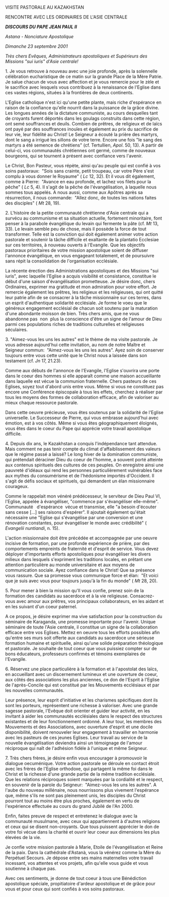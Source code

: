 VISITE PASTORALE AU KAZAKHSTAN

RENCONTRE AVEC LES ORDINAIRES DE L'ASIE CENTRALE

***DISCOURS DU PAPE JEAN PAUL II***

*Astana - Nonciature Apostolique*

*Dimanche 23 septembre 2001*

*Très chers Evêques, Administrateurs apostoliques et Supérieurs des Missions "sui iuris" d'Asie centrale!*

1. Je vous retrouve à nouveau avec une joie profonde, après la solennelle célébration eucharistique de ce matin sur la grande Place de la Mère Patrie. Je salue chacun de vous avec affection et je vous remercie pour le zèle et le sacrifice avec lesquels vous contribuez à la renaissance de l'Eglise dans ces vastes régions, situées à la frontières de deux continents.

L'Eglise catholique n'est ici qu'une petite plante, mais riche d'espérance en raison de la confiance qu'elle nourrit dans la puissance de la grâce divine. Les longues années de la dictature communiste, au cours desquelles tant de croyants furent déportés dans les goulags construits dans cette région, ont semé souffrances et deuils. Combien de prêtres, de religieux et de laïcs ont payé par des souffrances inouïes et également au prix du sacrifice de leur vie, leur fidélité au Christ! Le Seigneur a écouté la prière des martyrs, dont le sang a irrigué les sillons de votre terre. Encore une fois "le sang des martyrs a été semence de chrétiens" (cf. Tertullien, *Apol*. 50, 13). A partir de celui-ci, vos communautés chrétiennes ont germé, comme de nouveaux bourgeons, qui se tournent à présent avec confiance vers l'avenir.

Le Christ, Bon Pasteur, vous répète, ainsi qu'au peuple qui est confié à vos soins pastoraux:  "Sois sans crainte, petit troupeau, car votre Père s'est complu à vous donner le Royaume" ( *Lc* 12, 32). Et il vous dit également, comme à Pierre:  "Avance en eau profonde, et lachez vos filets pour la pêche" ( *Lc* 5, 4). Il s'agit de la pêche de l'évangélisation, à laquelle nous sommes tous appelés. A nous aussi, comme aux Apôtres après sa résurrection, il nous commande:  "Allez donc, de toutes les nations faites des disciples" ( *Mt* 28, 19).

2. L'histoire de la petite communauté chrétienne d'Asie centrale qui a survécu au communisme et sa situation actuelle, fortement minoritaire, font penser à la parabole évangélique du levain qui fermente la pâte (cf. *Mt* 13, 33). Le levain semble peu de chose, mais il possède la force de tout transformer. Telle est la conviction qui doit également animer votre action pastorale et soutenir la tâche difficile et exaltante de la plantatio Ecclesiae sur ces territoires, à nouveau ouverts à l'Evangile. Que les objectifs pastoraux prioritaires de votre mission apostolique soient de diffuser l'annonce évangélique, en vous engageant totalement, et de poursuivre sans répit la consolidation de l'organisation ecclésiale.

La récente érection des Administrations apostoliques et des Missions "sui iuris", avec laquelle l'Eglise a acquis visibilité et consistance, constitue le début d'une saison d'évangélisation prometteuse. Je désire donc, chers Ordinaires, exprimer ma gratitude et mon admiration pour votre effort. Je remercie également les prêtres, les religieux et les religieuses, qui ont quitté leur patrie afin de se consacrer à la tâche missionnaire sur ces terres, dans un esprit d'authentique solidarité ecclésiale. Je forme le voeu que le généreux engagement ecclésial de chacun soit soutenu par la maturation d'une abondante moisson de bien. Très chers amis, que ne vous abandonne pas  non  plus la conscience d'être un signe de l'amour de Dieu parmi ces populations riches de traditions culturelles et religieuses séculaires.

3. "Aimez-vous les uns les autres" est le thème de ma visite pastorale. Je vous adresse aujourd'hui cette invitation, au nom de notre Maître et Seigneur commun:  "Aimez-vous les uns les autres". Ayez soin de conserver toujours entre vous cette unité que le Christ nous a laissée dans son testament (cf. *Jn* 17, 21.23).

Comme aux débuts de l'annonce de l'Evangile, l'Eglise s'ouvrira une porte dans le coeur des hommes si elle apparaît comme une maison accueillante dans laquelle est vécue la communion fraternelle. Chers pasteurs de ces Eglises, soyez tout d'abord unis entre vous. Même si vous ne constituez pas encore une Conférence épiscopale à tous les effets, cherchez à réaliser par tous les moyens des formes de collaboration efficace, afin de valoriser au mieux chaque ressource pastorale.

Dans cette oeuvre précieuse, vous êtes soutenus par la solidarité de l'Eglise universelle. Le Successeur de Pierre, qui vous embrasse aujourd'hui avec émotion, est à vos côtés. Même si vous êtes géographiquement éloignés, vous êtes dans le coeur du Pape qui apprécie votre travail apostolique difficile.

4. Depuis dix ans, le Kazakhstan a conquis l'indépendance tant attendue. Mais comment ne pas tenir compte du climat d'affaiblissement des valeurs que le régime passé a laissé? Le long hiver de la domination communiste, qui prétendait déraciner Dieu du coeur de l'homme, a souvent porté atteinte aux contenus spirituels des cultures de ces peuples. On enregistre ainsi une pauvreté d'idéaux qui rend les personnes particulièrement vulnérables face aux mythes du consumérisme et de l'hédonisme importés d'Occident. Il s'agit de défis sociaux et spirituels, qui demandent un élan missionnaire courageux.

Comme le rappelait mon vénéré prédécesseur, le serviteur de Dieu Paul VI, l'Eglise, appelée à évangéliser, "commence par s'évangéliser elle-même". Communauté   d'espérance  vécue et transmise, elle "a besoin d'écouter sans cesse \[...\] ses raisons d'espérer". Il ajoutait également qu'était nécessaire une "Eglise qui s'évangélise par une conversion et une rénovation constantes, pour évangéliser le monde avec crédibilité" ( *Evangelii nuntiandi*, n. 15).

L'action missionnaire doit être précédée et accompagnée par une oeuvre incisive de formation, par une profonde expérience de prière, par des comportements empreints de fraternité et d'esprit de service. Vous devez déployer d'importants efforts apostoliques pour évangéliser les divers milieux dans lesquels s'expriment les traditions locales, en prêtant une attention particulière au monde universitaire et aux moyens de communication sociale. Ayez confiance dans le Christ! Que sa présence vous rassure. Que sa promesse vous communique force et élan:  "Et voici que je suis avec vous pour toujours jusqu'à la fin du monde" ( *Mt* 28, 20).

5. Pour mener à bien la mission qu'Il vous confie, prenez soin de la formation des candidats au sacerdoce et à la vie religieuse. Consacrez-vous avec amour aux prêtres, vos principaux collaborateurs, en les aidant et en les suivant d'un coeur paternel.

A ce propos, je désire exprimer ma vive satisfaction pour la construction du séminaire de Karaganda, une promesse importante pour l'avenir. Unique séminaire de toute l'Asie centrale, il constitue un signe de la collaboration efficace entre vos Eglises. Mettez en oeuvre tous les efforts possibles afin qu'entre ses murs soit offerte aux candidats au sacerdoce une sérieuse formation humaine et spirituelle, ainsi qu'une solide préparation théologique et pastorale. Je souhaite de tout coeur que vous puissiez compter sur de bons éducateurs, professeurs confirmés et témoins exemplaires de l'Evangile.

6. Réservez une place particulière à la formation et à l'apostolat des laïcs, en accueillant avec un discernement lumineux et une ouverture de coeur, aux côtés des associations les plus anciennes, ce don de l'Esprit à l'Eglise de l'après-Concile qui est constitué par les Mouvements ecclésiaux et par les nouvelles communautés.

Leur présence, leur esprit d'initiative et les charismes spécifiques dont ils sont les porteurs, représentent une richesse à valoriser. Avec une grande sagesse pastorale, l'Evêque doit orienter et guider leur activité, en les invitant à aider les communautés ecclésiales dans le respect des structures existantes et de leur fonctionnement ordonné. A leur tour, les membres des Mouvements et des Associations, avec ouverture d'esprit et une docile disponibilité, doivent renouveler leur engagement à travailler en harmonie avec les pasteurs de ces jeunes Eglises. Leur travail au service de la nouvelle évangélisation deviendra ainsi un témoignage de l'amour réciproque qui naît de l'adhésion fidèle à l'unique et même Seigneur.

7. Très chers frères, je désire enfin vous encourager à promouvoir le dialogue oecuménique. Votre action pastorale se déroule en contact étroit avec les frères de l'Eglise orthodoxe, qui partagent la même foi dans le Christ et la richesse d'une grande partie de la même tradition ecclésiale. Que les relations réciproques soient marquées par la cordialité et le respect, en souvenir de la parole du Seigneur:  "Aimez-vous les uns les autres". A l'aube du nouveau millénaire, nous nourrissons plus vivement l'espérance que, même s'ils ne sont pas pleinement unis, les disciples du Christ pourront tout au moins être plus proches, également en vertu de l'expérience effectuée au cours du grand Jubilé de l'An 2000.

Enfin, faites preuve de respect et entretenez le dialogue avec la communauté musulmane, avec ceux qui appartiennent à d'autres religions et ceux qui se disent non-croyants. Que tous puissent apprécier le don de votre foi vécue dans la charité et ouvrir leur coeur aux dimensions les plus élevées de la vie.

Je confie votre mission pastorale à Marie, Etoile de l'évangélisation et Reine de la paix. Dans la cathédrale d'Astanà, vous la vénérez comme la Mère du Perpétuel Secours. Je dépose entre ses mains maternelles votre travail incessant, vos attentes et vos projets, afin qu'elle vous guide et vous soutienne à chaque pas.

Avec ces sentiments, je donne de tout coeur à tous une Bénédiction apostolique spéciale, propitiatoire d'ardeur apostolique et de grâce pour vous et pour ceux qui sont confiés à vos soins pastoraux.